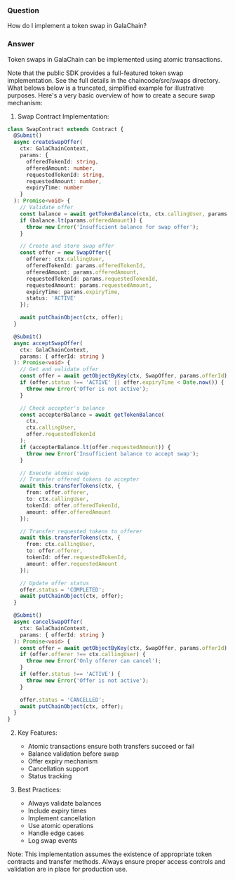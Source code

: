 ### Question


How do I implement a token swap in GalaChain?


### Answer


Token swaps in GalaChain can be implemented using atomic transactions. 

Note that the public SDK provides a full-featured token swap implementation. See the full details in the chaincode/src/swaps directory. What belows below is a truncated, simplified example for illustrative purposes. Here's a very basic overview of how to create a secure swap mechanism:

1. Swap Contract Implementation:
```typescript
class SwapContract extends Contract {
  @Submit()
  async createSwapOffer(
    ctx: GalaChainContext,
    params: {
      offeredTokenId: string,
      offeredAmount: number,
      requestedTokenId: string,
      requestedAmount: number,
      expiryTime: number
    }
  ): Promise<void> {
    // Validate offer
    const balance = await getTokenBalance(ctx, ctx.callingUser, params.offeredTokenId);
    if (balance.lt(params.offeredAmount)) {
      throw new Error('Insufficient balance for swap offer');
    }

    // Create and store swap offer
    const offer = new SwapOffer({
      offerer: ctx.callingUser,
      offeredTokenId: params.offeredTokenId,
      offeredAmount: params.offeredAmount,
      requestedTokenId: params.requestedTokenId,
      requestedAmount: params.requestedAmount,
      expiryTime: params.expiryTime,
      status: 'ACTIVE'
    });

    await putChainObject(ctx, offer);
  }

  @Submit()
  async acceptSwapOffer(
    ctx: GalaChainContext,
    params: { offerId: string }
  ): Promise<void> {
    // Get and validate offer
    const offer = await getObjectByKey(ctx, SwapOffer, params.offerId);
    if (offer.status !== 'ACTIVE' || offer.expiryTime < Date.now()) {
      throw new Error('Offer is not active');
    }

    // Check accepter's balance
    const accepterBalance = await getTokenBalance(
      ctx,
      ctx.callingUser,
      offer.requestedTokenId
    );
    if (accepterBalance.lt(offer.requestedAmount)) {
      throw new Error('Insufficient balance to accept swap');
    }

    // Execute atomic swap
    // Transfer offered tokens to accepter
    await this.transferTokens(ctx, {
      from: offer.offerer,
      to: ctx.callingUser,
      tokenId: offer.offeredTokenId,
      amount: offer.offeredAmount
    });

    // Transfer requested tokens to offerer
    await this.transferTokens(ctx, {
      from: ctx.callingUser,
      to: offer.offerer,
      tokenId: offer.requestedTokenId,
      amount: offer.requestedAmount
    });

    // Update offer status
    offer.status = 'COMPLETED';
    await putChainObject(ctx, offer);
  }

  @Submit()
  async cancelSwapOffer(
    ctx: GalaChainContext,
    params: { offerId: string }
  ): Promise<void> {
    const offer = await getObjectByKey(ctx, SwapOffer, params.offerId);
    if (offer.offerer !== ctx.callingUser) {
      throw new Error('Only offerer can cancel');
    }
    if (offer.status !== 'ACTIVE') {
      throw new Error('Offer is not active');
    }

    offer.status = 'CANCELLED';
    await putChainObject(ctx, offer);
  }
}
```

2. Key Features:
   - Atomic transactions ensure both transfers succeed or fail
   - Balance validation before swap
   - Offer expiry mechanism
   - Cancellation support
   - Status tracking

3. Best Practices:
   - Always validate balances
   - Include expiry times
   - Implement cancellation
   - Use atomic operations
   - Handle edge cases
   - Log swap events

Note: This implementation assumes the existence of appropriate token contracts and transfer methods. Always ensure proper access controls and validation are in place for production use.